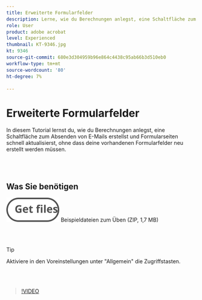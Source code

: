 ```yaml
---
title: Erweiterte Formularfelder
description: Lerne, wie du Berechnungen anlegst, eine Schaltfläche zum Senden einer E-Mail erstellst und Formularseiten schnell aktualisierst, ohne dass du all deine vorhandenen Formularfelder neu erstellst
role: User
product: adobe acrobat
level: Experienced
thumbnail: KT-9346.jpg
kt: 9346
source-git-commit: 680e3d304959b96e864c4438c95ab66b3d510eb0
workflow-type: tm+mt
source-wordcount: '80'
ht-degree: 7%

---
```


# Erweiterte Formularfelder

In diesem Tutorial lernst du, wie du Berechnungen anlegst, eine Schaltfläche zum Absenden von E-Mails erstellst und Formularseiten schnell aktualisierst, ohne dass deine vorhandenen Formularfelder neu erstellt werden müssen.

<br> 

## Was Sie benötigen

[![Dateien abrufen](../assets/Getfiles.svg)](../assets/ProjectEstimate.zip)
Beispieldateien zum Üben (ZIP, 1,7 MB)

<br> 

>[!TIP]
>
>Aktiviere in den Voreinstellungen unter &quot;Allgemein&quot; die Zugriffstasten.

<br> 

>[!VIDEO](https://video.tv.adobe.com/v/340379?hidetitle=true)
